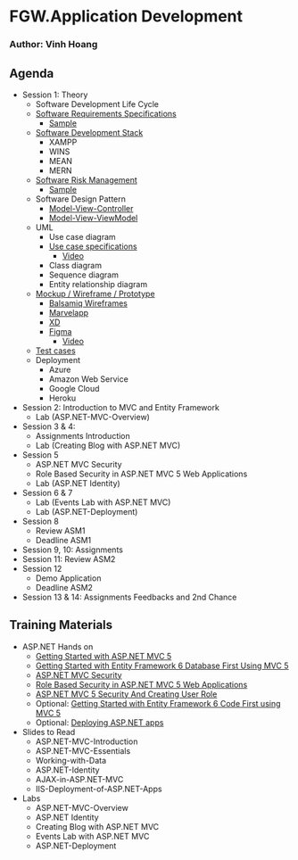 # FGW.Application Development

### Author: Vinh Hoang

## Agenda
- Session 1: Theory
  - Software Development Life Cycle
  - [Software Requirements Specifications](http://www.cs.toronto.edu/~sme/CSC340F/slides/17-specifications.pdf)
    - [Sample](http://www.cci.drexel.edu/SeniorDesign/2016_2017/Als/ConnectomeSRS.pdf)
  - [Software Development Stack](https://en.wikipedia.org/wiki/Solution_stack)
    - XAMPP
    - WINS
    - MEAN
    - MERN
  - [Software Risk Management](https://www.test-institute.org/What_Is_Software_Risk_And_Software_Risk_Management.php)
    - [Sample](https://www.axia-consulting.co.uk/html/risk_assessment_form.html)
  - Software Design Pattern
    - [Model-View-Controller](https://en.wikipedia.org/wiki/Model%E2%80%93view%E2%80%93controller)
    - [Model-View-ViewModel](https://en.wikipedia.org/wiki/Model%E2%80%93view%E2%80%93viewmodel)
  - UML
    - Use case diagram
    - [Use case specifications](https://www.visual-paradigm.com/guide/use-case/what-is-use-case-specification/)
      - [Video](https://www.youtube.com/watch?v=i3dg99MWLZU)
    - Class diagram
    - Sequence diagram
    - Entity relationship diagram
  - [Mockup / Wireframe / Prototype](https://brainhub.eu/blog/difference-between-wireframe-mockup-prototype/)
    - [Balsamiq Wireframes](https://balsamiq.com/)
    - [Marvelapp](https://marvelapp.com/)
    - [XD](https://www.adobe.com/products/xd.html)
    - [Figma](https://www.figma.com/)
      - [Video](https://www.youtube.com/watch?v=6Id4INKEwb8)
  - [Test cases](https://www.softwaretestingmaterial.com/test-case-template-with-explanation/)
  - Deployment
    - Azure
    - Amazon Web Service
    - Google Cloud
    - Heroku
- Session 2: Introduction to MVC and Entity Framework
  - Lab (ASP.NET-MVC-Overview)
- Session 3 & 4:
  - Assignments Introduction
  - Lab (Creating Blog with ASP.NET MVC)
- Session 5
  - ASP.NET MVC Security
  - Role Based Security in ASP.NET MVC 5 Web Applications
  - Lab (ASP.NET Identity)
- Session 6 & 7 
  - Lab (Events Lab with ASP.NET MVC)
  - Lab (ASP.NET-Deployment) 
- Session 8
  - Review ASM1
  - Deadline ASM1
- Session 9, 10: Assignments
- Session 11: Review ASM2
- Session 12
  - Demo Application
  - Deadline ASM2
- Session 13 & 14: Assignments Feedbacks and 2nd Chance

## Training Materials

- ASP.NET Hands on
  - [Getting Started with ASP.NET MVC 5](https://docs.microsoft.com/en-us/aspnet/mvc/overview/getting-started/introduction/)
  - [Getting Started with Entity Framework 6 Database First Using MVC 5](https://docs.microsoft.com/en-us/aspnet/mvc/overview/getting-started/database-first-development/)
  - [ASP.NET MVC Security](https://www.tutorialspoint.com/asp.net_mvc/asp.net_mvc_security.htm)
  - [Role Based Security in ASP.NET MVC 5 Web Applications](https://www.dotnetcurry.com/aspnet-mvc/1102/aspnet-mvc-role-based-security)
  - [ASP.NET MVC 5 Security And Creating User Role](https://code.msdn.microsoft.com/ASPNET-MVC-5-Security-And-44cbdb97)
  - Optional: [Getting Started with Entity Framework 6 Code First using MVC 5](https://docs.microsoft.com/en-us/aspnet/mvc/overview/getting-started/getting-started-with-ef-using-mvc/)
  - Optional: [Deploying ASP.NET apps](https://docs.microsoft.com/en-us/azure/app-service/app-service-web-get-started-dotnet-framework)
- Slides to Read
  - ASP.NET-MVC-Introduction
  - ASP.NET-MVC-Essentials
  - Working-with-Data
  - ASP.NET-Identity
  - AJAX-in-ASP.NET-MVC
  - IIS-Deployment-of-ASP.NET-Apps
- Labs
  - ASP.NET-MVC-Overview
  - ASP.NET Identity
  - Creating Blog with ASP.NET MVC
  - Events Lab with ASP.NET MVC
  - ASP.NET-Deployment
  